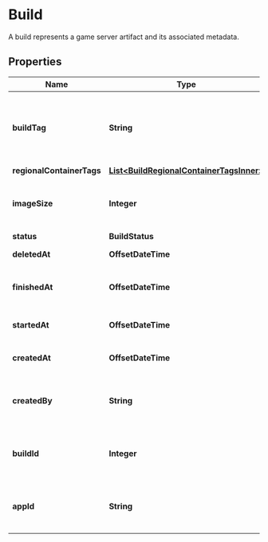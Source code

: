 

# Build

A build represents a game server artifact and its associated metadata.

## Properties

| Name | Type | Description | Notes |
|------------ | ------------- | ------------- | -------------|
|**buildTag** | **String** | Tag to associate an external version with a build. It is accessible via [&#x60;GetBuildInfo()&#x60;](https://hathora.dev/api#tag/BuildV1/operation/GetBuildInfo). |  [optional] |
|**regionalContainerTags** | [**List&lt;BuildRegionalContainerTagsInner&gt;**](BuildRegionalContainerTagsInner.md) |  |  |
|**imageSize** | **Integer** | The size (in bytes) of the Docker image built by Hathora. |  |
|**status** | **BuildStatus** |  |  |
|**deletedAt** | **OffsetDateTime** | When the build was deleted. |  |
|**finishedAt** | **OffsetDateTime** | When [&#x60;RunBuild()&#x60;](https://hathora.dev/api#tag/BuildV1/operation/RunBuild) finished executing. |  |
|**startedAt** | **OffsetDateTime** | When [&#x60;RunBuild()&#x60;](https://hathora.dev/api#tag/BuildV1/operation/RunBuild) is called. |  |
|**createdAt** | **OffsetDateTime** | When [&#x60;CreateBuild()&#x60;](https://hathora.dev/api#tag/BuildV1/operation/CreateBuild) is called. |  |
|**createdBy** | **String** | UserId or email address for the user that created the build. |  |
|**buildId** | **Integer** | System generated id for a build. Increments by 1. |  |
|**appId** | **String** | System generated unique identifier for an application. |  |



